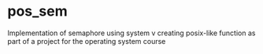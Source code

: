 # pos_sem
Implementation of semaphore using system v creating posix-like function as part of a project for the operating system course
